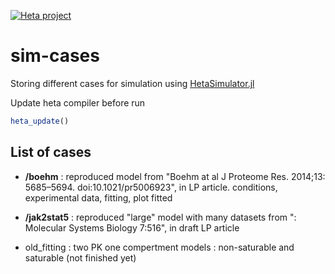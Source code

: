 [![Heta project](https://img.shields.io/badge/%CD%B1-Heta_project-blue)](https://hetalang.github.io/)

# sim-cases

Storing different cases for simulation using [HetaSimulator.jl](https://github.com/hetalang/HetaSimulator.jl)

Update heta compiler before run

```julia
heta_update()
```

## List of cases

- **/boehm** : reproduced model from "Boehm at al  J Proteome Res. 2014;13: 5685–5694. doi:10.1021/pr5006923", in LP article.
    conditions, experimental data, fitting, plot fitted

- **/jak2stat5** : reproduced "large" model with many datasets from ": Molecular Systems Biology 7:516", in draft LP article

- old_fitting : two PK one compertment models : non-saturable and saturable (not finished yet)

